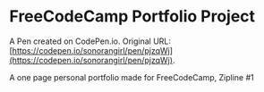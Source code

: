 # FreeCodeCamp Portfolio Project 

A Pen created on CodePen.io. Original URL: [https://codepen.io/sonorangirl/pen/pjzqWj](https://codepen.io/sonorangirl/pen/pjzqWj).

A one page personal portfolio made for FreeCodeCamp, Zipline #1
